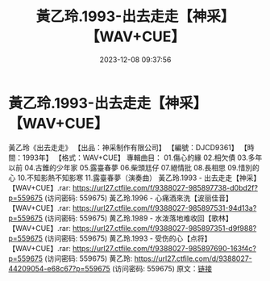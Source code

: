 ﻿---
title: 黃乙玲.1993-出去走走【神采】【WAV+CUE】
date: 2023-12-08 09:37:56
categories: 闽南语(台语)
tags: 华语中文
---
# 黃乙玲.1993-出去走走【神采】【WAV+CUE】

黃乙玲《出去走走》
【出品：神采制作有限公司】
【編號：DJCD9361】
【時間：1993年】
【格式：WAV+CUE】
專輯曲目：
01.傷心的緣
02.相欠債
03.多年以前
04.古錐的少年家
05.露臺春夢
06.柴頭尪仔
07.絕情批
08.長相思
09.惜別的心
10.不知影熱不知影寒
11.露臺春夢（演奏曲）
黃乙玲.1993 - 出去走走【神采】【WAV+CUE】.rar: https://url27.ctfile.com/f/9388027-985897738-d0bd2f?p=559675
(访问密码: 559675)
黃乙玲.1996 - 心痛酒來洗【波丽佳音】【WAV+CUE】.rar: https://url27.ctfile.com/f/9388027-985897531-94d13a?p=559675
(访问密码: 559675)
黄乙玲.1989 - 水泼落地难收回【歌林】【WAV+CUE】.rar: https://url27.ctfile.com/f/9388027-985897351-d9f988?p=559675
(访问密码: 559675)
黄乙玲.1993 - 受伤的心【点将】【WAV+CUE】.rar: https://url27.ctfile.com/f/9388027-985897690-163f4c?p=559675
(访问密码: 559675)
黄乙玲: https://url27.ctfile.com/d/9388027-44209054-e68c67?p=559675
(访问密码: 559675)
原文：[链接](https://blog.sina.com.cn/s/blog_1647c7e76010313w7.html)